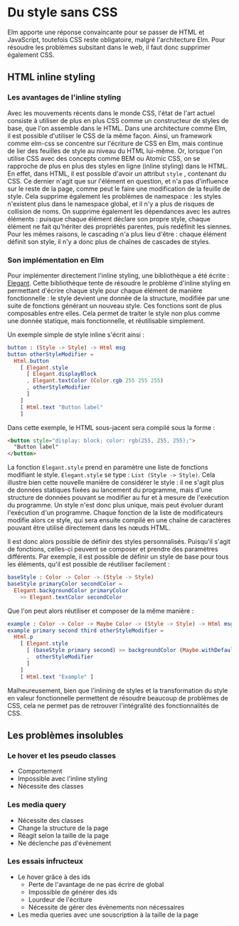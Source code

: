 # Du style sans CSS

Elm apporte une réponse convaincante pour se passer de HTML et JavaScript, toutefois CSS reste obligatoire, malgré l'architecture Elm. Pour résoudre les problèmes subsitant dans le web, il faut donc supprimer également CSS.

## HTML inline styling

### Les avantages de l'inline styling

Avec les mouvements récents dans le monde CSS, l'état de l'art actuel consiste à utiliser de plus en plus CSS comme un constructeur de styles de base, que l'on assemble dans le HTML. Dans une architecture comme Elm, il est possible d'utiliser le CSS de la même façon. Ainsi, un framework comme elm-css se concentre sur l'écriture de CSS en Elm, mais continue de lier des feuilles de style au niveau du HTML lui-même. Or, lorsque l'on utilise CSS avec des concepts comme BEM ou Atomic CSS, on se rapproche de plus en plus des styles en ligne \(inline styling\) dans le HTML. En effet, dans HTML, il est possible d'avoir un attribut `style` , contenant du CSS. Ce dernier n'agit que sur l'élément en question, et n'a pas d'influence sur le reste de la page, comme peut le faire une modification de la feuille de style. Cela supprime également les problèmes de namespace : les styles n'existent plus dans le namespace global, et il n'y a plus de risques de collision de noms. On supprime également les dépendances avec les autres éléments : puisque chaque élément déclare son propre style, chaque élément ne fait qu'hériter des propriétés parentes, puis redéfinit les siennes. Pour les mêmes raisons, le cascading n'a plus lieu d'être : chaque élément définit son style, il n'y a donc plus de chaînes de cascades de styles.

### Son implémentation en Elm

Pour implémenter directement l'inline styling, une bibliothèque a été écrite : [Elegant](https://github.com/elm-bodybuilder/elegant). Cette bibliothèque tente de résoudre le problème d'inline styling en permettant d'écrire chaque style pour chaque élément de manière fonctionnelle : le style devient une donnée de la structure, modifiée par une suite de fonctions générant un nouveau style. Ces fonctions sont de plus composables entre elles. Cela permet de traiter le style non plus comme une donnée statique, mais fonctionnelle, et réutilisable simplement.

Un exemple simple de style inline s'écrit ainsi :

```elm
button : (Style -> Style) -> Html msg
button otherStyleModifier =
  Html.button
    [ Elegant.style
      [ Elegant.displayBlock
      , Elegant.textColor (Color.rgb 255 255 255) 
      , otherStyleModifier
      ]
    ]
    [ Html.text "Button label"
    ]
```

Dans cette exemple, le HTML sous-jacent sera compilé sous la forme :

```html
<button style="display: block; color: rgb(255, 255, 255);">
  "Button label"
</button>
```

La fonction `Elegant.style` prend en paramètre une liste de fonctions modifiant le style. `Elegant.style` se type : `List (Style -> Style)`. Cela illustre bien cette nouvelle manière de considérer le style : il ne s'agit plus de données statiques fixées au lancement du programme, mais d'une structure de données pouvant se modifier au fur et à mesure de l'exécution du programme. Un style n'est donc plus unique, mais peut évoluer durant l'exécution d'un programme. Chaque fonction de la liste de modificateurs modifie alors ce style, qui sera ensuite compilé en une chaîne de caractères pouvant être utilisé directement dans les nœuds HTML.

Il est donc alors possible de définir des styles personnalisés. Puisqu'il s'agit de fonctions, celles-ci peuvent se composer et prendre des paramètres différents. Par exemple, il est possible de définir un style de base pour tous les éléments, qu'il est possible de réutiliser facilement :

```elm
baseStyle : Color -> Color -> (Style -> Style)
baseStyle primaryColor secondColor =
  Elegant.backgroundColor primaryColor 
    >> Elegant.textColor secondColor
```

Que l'on peut alors réutiliser et composer de la même manière :

```elm
example : Color -> Color -> Maybe Color -> (Style -> Style) -> Html msg
example primary second third otherStyleModifier =
  Html.p
    [ Elegant.style 
      [ (baseStyle primary second) >> backgroundColor (Maybe.withDefault primary third)
      ,  otherStyleModifier
      ]
    ]
    [ Html.text "Example" ]
```

Malheureusement, bien que l'inlining de styles et la transformation du style en valeur fonctionnelle permettent de résoudre beaucoup de problèmes de CSS, cela ne permet pas de retrouver l'intégralité des fonctionnalités de CSS.

## Les problèmes insolubles

### Le hover et les pseudo classes

* Comportement
* Impossible avec l'inline styling
* Nécessite des classes

### Les media query

* Nécessite des classes
* Change la structure de la page
* Réagit selon la taille de la page
* Ne déclenche pas d'évènement

### Les essais infructeux

* Le hover grâce à des ids
  * Perte de l'avantage de ne pas écrire de global
  * Impossible de générer des ids
  * Lourdeur de l'écriture
  * Nécessite de gérer des évènements non nécessaires
* Les media queries avec une souscription à la taille de la page



